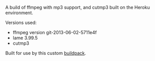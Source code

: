 A build of ffmpeg with mp3 support, and cutmp3 built on the Heroku environment.

Versions used:

* ffmpeg version git-2013-06-02-5711e4f
* lame 3.99.5
* cutmp3

Built for use by this custom [buildpack](https://github.com/consti/heroku-buildpack-ffmpeg-with-lamemp3).
